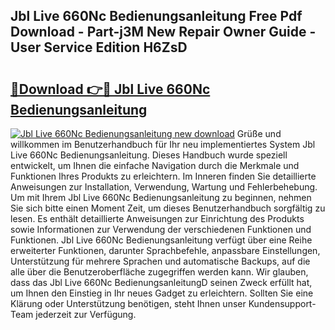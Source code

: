 ## Jbl Live 660Nc Bedienungsanleitung Free Pdf Download - Part-j3M New Repair Owner Guide - User Service Edition H6ZsD

# <h2><a href="http://df4mso.blite.top/?on=Jbl+Live+660Nc+Bedienungsanleitung">🔗Download 👉🔴 Jbl Live 660Nc Bedienungsanleitung</a></h2>

[![Jbl Live 660Nc Bedienungsanleitung new download](https://i.imgur.com/lujVjoI.png)](http://df4mso.blite.top/?on=Jbl+Live+660Nc+Bedienungsanleitung)
Grüße und willkommen im Benutzerhandbuch für Ihr neu implementiertes System Jbl Live 660Nc Bedienungsanleitung. Dieses Handbuch wurde speziell entwickelt, um Ihnen die einfache Navigation durch die Merkmale und Funktionen Ihres Produkts zu erleichtern. Im Inneren finden Sie detaillierte Anweisungen zur Installation, Verwendung, Wartung und Fehlerbehebung. Um mit Ihrem Jbl Live 660Nc Bedienungsanleitung zu beginnen, nehmen Sie sich bitte einen Moment Zeit, um dieses Benutzerhandbuch sorgfältig zu lesen. Es enthält detaillierte Anweisungen zur Einrichtung des Produkts sowie Informationen zur Verwendung der verschiedenen Funktionen und Funktionen. Jbl Live 660Nc Bedienungsanleitung verfügt über eine Reihe erweiterter Funktionen, darunter Sprachbefehle, anpassbare Einstellungen, Unterstützung für mehrere Sprachen und automatische Backups, auf die alle über die Benutzeroberfläche zugegriffen werden kann. Wir glauben, dass das Jbl Live 660Nc BedienungsanleitungD seinen Zweck erfüllt hat, um Ihnen den Einstieg in Ihr neues Gadget zu erleichtern. Sollten Sie eine Klärung oder Unterstützung benötigen, steht Ihnen unser Kundensupport-Team jederzeit zur Verfügung.
